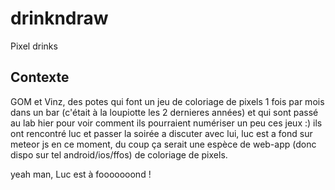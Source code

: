 drinkndraw
==========

Pixel drinks

## Contexte

GOM et Vinz, des potes qui font un jeu de coloriage de pixels 1 fois par mois dans un bar (c'était
à la loupiotte les 2 dernieres années) et qui sont passé au lab hier pour voir comment ils pourraient
numériser un peu ces jeux :) ils ont rencontré luc et passer la soirée a discuter avec lui, luc est
a fond sur meteor js en ce moment, du coup ça serait une espèce de web-app (donc dispo sur tel 
android/ios/ffos) de coloriage de pixels.

yeah man, Luc est à fooooooond !
